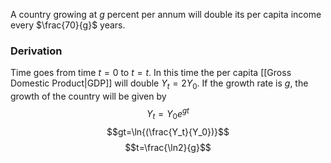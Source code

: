 A country growing at $g$ percent per annum will double its per capita income every $\frac{70}{g}$ years.

### Derivation
Time goes from time $t=0$ to $t=t$. In this time the per capita [[Gross Domestic Product|GDP]] will double $Y_t=2Y_0$. If the growth rate is $g$, the growth of the country will be given by$$Y_t=Y_0e^{gt}$$$$gt=\ln{(\frac{Y_t}{Y_0})}$$$$t=\frac{\ln2}{g}$$
